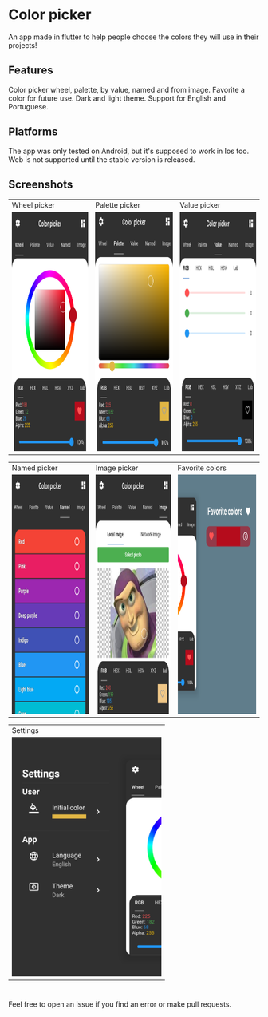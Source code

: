 # Color picker

An app made in flutter to help people choose the colors they will use in their projects!

## Features

Color picker wheel, palette, by value, named and from image.
Favorite a color for future use.
Dark and light theme.
Support for English and Portuguese.

## Platforms

The app was only tested on Android, but it's supposed to work in Ios too.
Web is not supported until the stable version is released.

## Screenshots

<table>
  <tr>
    <td>Wheel picker</td>
     <td>Palette picker</td>
     <td>Value picker</td>
  </tr>
  <tr>
    <td><img src="screenshots/wheel_picker.png" width=300 height=480></td>
    <td><img src="screenshots/palette_picker.png" width=300 height=480></td>
    <td><img src="screenshots/value_picker.png" width=300 height=480></td>
  </tr>
</table>
<table>
  <tr>
    <td>Named picker</td>
    <td>Image picker</td>
    <td>Favorite colors</td>
  </tr>
  <tr>
    <td><img src="screenshots/named_picker.png" width=300 height=480></td>
    <td><img src="screenshots/image_picker.png" width=300 height=480></td>
    <td><img src="screenshots/favorite_colors.png" width=300 height=480></td>
  </tr>
</table>
<table>
  <tr>
    <td>Settings</td>
  </tr>
  <tr>
    <td><img src="screenshots/settings.png" width=300 height=480></td>
  </tr>
</table>

#

Feel free to open an issue if you find an error or make pull requests.
